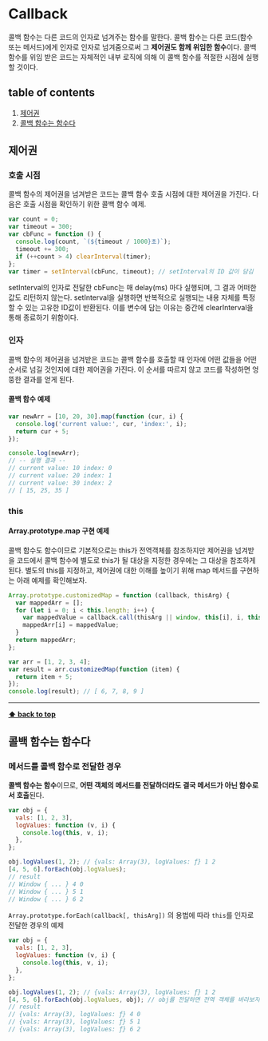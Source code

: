# Callback

콜백 함수는 다른 코드의 인자로 넘겨주는 함수를 말한다. 콜백 함수는 다른 코드(함수 또는 메서드)에게 인자로 인자로 넘겨줌으로써 그 **제어권도 함께 위임한 함수**이다. 콜백 함수를 위임 받은 코드는 자체적인 내부 로직에 의해 이 콜백 함수를 적절한 시점에 실행할 것이다.


## table of contents
1. [제어권](#제어권)
2. [콜백 함수는 함수다](#콜백-함수는-함수다)



## 제어권

### 호출 시점

콜백 함수의 제어권을 넘겨받은 코드는 콜백 함수 호출 시점에 대한 제어권을 가진다. 다음은 호출 시점을 확인하기 위한 콜백 함수 예제.

```javascript
var count = 0;
var timeout = 300;
var cbFunc = function () {
  console.log(count, `(${timeout / 1000}초)`);
  timeout += 300;
  if (++count > 4) clearInterval(timer);
};
var timer = setInterval(cbFunc, timeout); // setInterval의 ID 값이 담김
```

setInterval의 인자로 전달한 cbFunc는 매 delay(ms) 마다 실행되며, 그 결과 어떠한 값도 리턴하지 않는다. setInterval을 실행하면 반복적으로 실행되는 내용 자체를 특정할 수 있는 고유한 ID값이 반환된다. 이를 변수에 담는 이유는 중간에 clearInterval을 통해 종료하기 위함이다. 

### 인자

콜백 함수의 제어권을 넘겨받은 코드는 콜백 함수를 호출할 때 인자에 어떤 값들을 어떤 순서로 넘길 것인지에 대한 제어권을 가진다. 이 순서를 따르지 않고 코드를 작성하면 엉뚱한 결과를 얻게 된다. 

#### 콜백 함수 예제

```javascript
var newArr = [10, 20, 30].map(function (cur, i) {
  console.log('current value:', cur, 'index:', i);
  return cur + 5;
});

console.log(newArr);
// -- 실행 결과 --
// current value: 10 index: 0
// current value: 20 index: 1
// current value: 30 index: 2
// [ 15, 25, 35 ]
```

### this

#### Array.prototype.map 구현 예제

콜백 함수도 함수이므로 기본적으로는 this가 전역객체를 참조하지만 제어권을 넘겨받을 코드에서 콜백 함수에 별도로 this가 될 대상을 지정한 경우에는 그 대상을 참조하게 된다. 별도의 this를 지정하고, 제어권에 대한 이해를 높이기 위해 map 메서드를 구현하는 아래 예제를 확인해보자.

```javascript
Array.prototype.customizedMap = function (callback, thisArg) {
  var mappedArr = [];
  for (let i = 0; i < this.length; i++) {
    var mappedValue = callback.call(thisArg || window, this[i], i, this);
    mappedArr[i] = mappedValue;
  }
  return mappedArr;
};

var arr = [1, 2, 3, 4];
var result = arr.customizedMap(function (item) {
  return item + 5;
});
console.log(result); // [ 6, 7, 8, 9 ]
```

---

**[⬆ back to top](#table-of-contents)**



## 콜백 함수는 함수다

### 메서드를 콜백 함수로 전달한 경우

**콜백 함수는 함수**이므로, **어떤 객체의 메서드를 전달하더라도 결국 메서드가 아닌 함수로서 호출**된다. 

```javascript
var obj = {
  vals: [1, 2, 3],
  logValues: function (v, i) {
    console.log(this, v, i);
  },
};

obj.logValues(1, 2); // {vals: Array(3), logValues: ƒ} 1 2
[4, 5, 6].forEach(obj.logValues);
// result 
// Window { ... } 4 0
// Window { ... } 5 1
// Window { ... } 6 2
```

`Array.prototype.forEach(callback[, thisArg])` 의 용법에 따라 `this`를 인자로 전달한 경우의 예제

```javascript
var obj = {
  vals: [1, 2, 3],
  logValues: function (v, i) {
    console.log(this, v, i);
  },
};

obj.logValues(1, 2); // {vals: Array(3), logValues: ƒ} 1 2
[4, 5, 6].forEach(obj.logValues, obj); // obj를 전달하면 전역 객체를 바라보지 않음
// result
// {vals: Array(3), logValues: ƒ} 4 0
// {vals: Array(3), logValues: ƒ} 5 1
// {vals: Array(3), logValues: ƒ} 6 2
```















